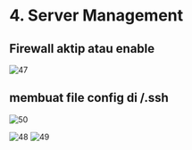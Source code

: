 # 4. Server Management


## Firewall aktip atau enable

![47](https://user-images.githubusercontent.com/111972023/222948038-ff04ffe6-90ae-4d50-a430-32dee943e0f3.png)


## membuat file config di /.ssh

![50](https://user-images.githubusercontent.com/111972023/222948100-a7f359ec-6ef6-484f-b31d-42648a873a9f.png)

![48](https://user-images.githubusercontent.com/111972023/222948111-2c7098de-9a49-4470-a1cd-4f43b2c41e71.png)
![49](https://user-images.githubusercontent.com/111972023/222948115-2f38c910-7cb6-4a79-b641-753aaeb8ebca.png)
